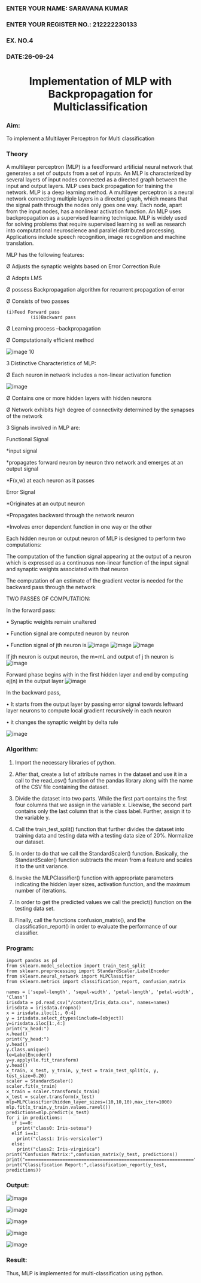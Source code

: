 <H3>ENTER YOUR NAME: SARAVANA KUMAR</H3>
<H3>ENTER YOUR REGISTER NO.: 212222230133</H3>
<H3>EX. NO.4</H3>
<H3>DATE:26-09-24</H3>
<H1 ALIGN =CENTER>Implementation of MLP with Backpropagation for Multiclassification</H1>
<H3>Aim:</H3>
To implement a Multilayer Perceptron for Multi classification
<H3>Theory</H3>

A multilayer perceptron (MLP) is a feedforward artificial neural network that generates a set of outputs from a set of inputs. An MLP is characterized by several layers of input nodes connected as a directed graph between the input and output layers. MLP uses back propagation for training the network. MLP is a deep learning method.
A multilayer perceptron is a neural network connecting multiple layers in a directed graph, which means that the signal path through the nodes only goes one way. Each node, apart from the input nodes, has a nonlinear activation function. An MLP uses backpropagation as a supervised learning technique.
MLP is widely used for solving problems that require supervised learning as well as research into computational neuroscience and parallel distributed processing. Applications include speech recognition, image recognition and machine translation.
 
MLP has the following features:

Ø  Adjusts the synaptic weights based on Error Correction Rule

Ø  Adopts LMS

Ø  possess Backpropagation algorithm for recurrent propagation of error

Ø  Consists of two passes

  	(i)Feed Forward pass
	         (ii)Backward pass
           
Ø  Learning process –backpropagation

Ø  Computationally efficient method

![image 10](https://user-images.githubusercontent.com/112920679/198804559-5b28cbc4-d8f4-4074-804b-2ebc82d9eb4a.jpg)

3 Distinctive Characteristics of MLP:

Ø  Each neuron in network includes a non-linear activation function

![image](https://user-images.githubusercontent.com/112920679/198814300-0e5fccdf-d3ea-4fa0-b053-98ca3a7b0800.png)

Ø  Contains one or more hidden layers with hidden neurons

Ø  Network exhibits high degree of connectivity determined by the synapses of the network

3 Signals involved in MLP are:

 Functional Signal

*input signal

*propagates forward neuron by neuron thro network and emerges at an output signal

*F(x,w) at each neuron as it passes

Error Signal

   *Originates at an output neuron
   
   *Propagates backward through the network neuron
   
   *Involves error dependent function in one way or the other
   
Each hidden neuron or output neuron of MLP is designed to perform two computations:

The computation of the function signal appearing at the output of a neuron which is expressed as a continuous non-linear function of the input signal and synaptic weights associated with that neuron

The computation of an estimate of the gradient vector is needed for the backward pass through the network

TWO PASSES OF COMPUTATION:

In the forward pass:

•       Synaptic weights remain unaltered

•       Function signal are computed neuron by neuron

•       Function signal of jth neuron is
            ![image](https://user-images.githubusercontent.com/112920679/198814313-2426b3a2-5b8f-489e-af0a-674cc85bd89d.png)
            ![image](https://user-images.githubusercontent.com/112920679/198814328-1a69a3cd-7e02-4829-b773-8338ac8dcd35.png)
            ![image](https://user-images.githubusercontent.com/112920679/198814339-9c9e5c30-ac2d-4f50-910c-9732f83cabe4.png)



If jth neuron is output neuron, the m=mL  and output of j th neuron is
               ![image](https://user-images.githubusercontent.com/112920679/198814349-a6aee083-d476-41c4-b662-8968b5fc9880.png)

Forward phase begins with in the first hidden layer and end by computing ej(n) in the output layer
![image](https://user-images.githubusercontent.com/112920679/198814353-276eadb5-116e-4941-b04e-e96befae02ed.png)


In the backward pass,

•       It starts from the output layer by passing error signal towards leftward layer neurons to compute local gradient recursively in each neuron

•        it changes the synaptic weight by delta rule

![image](https://user-images.githubusercontent.com/112920679/198814362-05a251fd-fceb-43cd-867b-75e6339d870a.png)

<H3>Algorithm:</H3>

1. Import the necessary libraries of python.

2. After that, create a list of attribute names in the dataset and use it in a call to the read_csv() function of the pandas library along with the name of the CSV file containing the dataset.

3. Divide the dataset into two parts. While the first part contains the first four columns that we assign in the variable x. Likewise, the second part contains only the last column that is the class label. Further, assign it to the variable y.

4. Call the train_test_split() function that further divides the dataset into training data and testing data with a testing data size of 20%.
Normalize our dataset. 

5. In order to do that we call the StandardScaler() function. Basically, the StandardScaler() function subtracts the mean from a feature and scales it to the unit variance.

6. Invoke the MLPClassifier() function with appropriate parameters indicating the hidden layer sizes, activation function, and the maximum number of iterations.

7. In order to get the predicted values we call the predict() function on the testing data set.

8. Finally, call the functions confusion_matrix(), and the classification_report() in order to evaluate the performance of our classifier.

<H3>Program:</H3> 

```
import pandas as pd
from sklearn.model_selection import train_test_split
from sklearn.preprocessing import StandardScaler,LabelEncoder
from sklearn.neural_network import MLPClassifier
from sklearn.metrics import classification_report, confusion_matrix

names = ['sepal-length', 'sepal-width', 'petal-length', 'petal-width', 'Class']
irisdata = pd.read_csv("/content/Iris_data.csv", names=names)
irisdata = irisdata.dropna()
x = irisdata.iloc[1:, 0:4]
y = irisdata.select_dtypes(include=[object])
y=irisdata.iloc[1:,4:]
print("x_head:")
x.head()
print("y_head:")
y.head()
y.Class.unique()
le=LabelEncoder()
y=y.apply(le.fit_transform)
y.head()
x_train, x_test, y_train, y_test = train_test_split(x, y, test_size=0.20)
scaler = StandardScaler()
scaler.fit(x_train)
x_train = scaler.transform(x_train)
x_test = scaler.transform(x_test)
mlp=MLPClassifier(hidden_layer_sizes=(10,10,10),max_iter=1000)
mlp.fit(x_train,y_train.values.ravel())
predictions=mlp.predict(x_test)
for i in predictions:
  if i==0:
    print("class0: Iris-setosa")
  elif i==1:
    print("class1: Iris-versicolor")
  else:
    print("class2: Iris-virginica")
print("Confusion Matrix:",confusion_matrix(y_test, predictions))
print("===============================================================")
print("Classification Report:",classification_report(y_test, predictions))
```



<H3>Output:</H3>

![image](https://github.com/user-attachments/assets/a8afadcb-fc62-4bc3-bc89-c02ace7c7067)

![image](https://github.com/user-attachments/assets/c5f4ff93-f605-4a51-9a1b-d2e49f2be278)

![image](https://github.com/user-attachments/assets/f2723592-1d78-41e5-81df-7ba757ba9a8f)

![image](https://github.com/user-attachments/assets/06165557-3f50-4fa7-bfa1-942cb4d5c4a2)

![image](https://github.com/user-attachments/assets/d459f6aa-fad7-46b6-b278-d3142e5fb9d6)




<H3>Result:</H3>
Thus, MLP is implemented for multi-classification using python.
